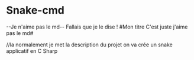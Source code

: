 # Snake-cmd

--Je n'aime pas le md--
Fallais que je le dise !
#Mon titre C'est juste j'aime pas le md#

//la normalement je met la description du projet
on va crée un snake applicatif en C Sharp
